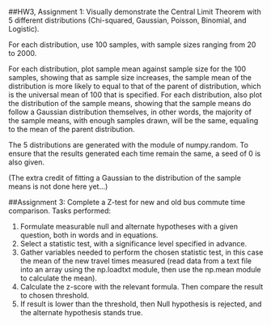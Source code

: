 
##HW3, Assignment 1:
Visually demonstrate the Central Limit Theorem with 5 different distributions (Chi-squared, Gaussian, Poisson, Binomial, and Logistic).

For each distribution, use 100 samples, with sample sizes ranging from 20 to 2000.

For each distribution, plot sample mean against sample size for the 100 samples, showing that as sample size increases, the sample mean of the distribution is more likely to equal to that of the parent of distribution, which is the universal mean of 100 that is specified.
For each distribution, also plot the distribution of the sample means, showing that the sample means do follow a Gaussian distribution themselves, in other words, the majority of the sample means, with enough samples drawn, will be the same, equaling to the mean of the parent distribution.

The 5 distributions are generated with the module of numpy.random. To ensure that the results generated each time remain the same, a seed of 0 is also given.

(The extra credit of fitting a Gaussian to the distribution of the sample means is not done here yet...)

##Assignment 3:
Complete a Z-test for new and old bus commute time comparison.
Tasks performed:
1. Formulate measurable null and alternate hypotheses with a given question, both in words and in equations.
2. Select a statistic test, with a significance level specified in advance.
3. Gather variables needed to perform the chosen statistic test, in this case the mean of the new travel times measured (read data from a text file into an array using the np.loadtxt module, then use the np.mean module to calculate the mean).
4. Calculate the z-score with the relevant formula. Then compare the result to chosen threshold.
5. If result is lower than the threshold, then Null hypothesis is rejected, and the alternate hypothesis stands true.
